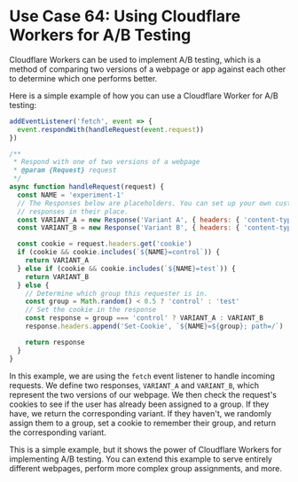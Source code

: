 # Use Case 64: Using Cloudflare Workers for A/B Testing

Cloudflare Workers can be used to implement A/B testing, which is a method of comparing two versions of a webpage or app against each other to determine which one performs better.

Here is a simple example of how you can use a Cloudflare Worker for A/B testing:

```javascript
addEventListener('fetch', event => {
  event.respondWith(handleRequest(event.request))
})

/**
 * Respond with one of two versions of a webpage
 * @param {Request} request
 */
async function handleRequest(request) {
  const NAME = 'experiment-1'
  // The Responses below are placeholders. You can set up your own custom
  // responses in their place.
  const VARIANT_A = new Response('Variant A', { headers: { 'content-type': 'text/html' } })
  const VARIANT_B = new Response('Variant B', { headers: { 'content-type': 'text/html' } })

  const cookie = request.headers.get('cookie')
  if (cookie && cookie.includes(`${NAME}=control`)) {
    return VARIANT_A
  } else if (cookie && cookie.includes(`${NAME}=test`)) {
    return VARIANT_B
  } else {
    // Determine which group this requester is in.
    const group = Math.random() < 0.5 ? 'control' : 'test'
    // Set the cookie in the response
    const response = group === 'control' ? VARIANT_A : VARIANT_B
    response.headers.append('Set-Cookie', `${NAME}=${group}; path=/`)

    return response
  }
}
```

In this example, we are using the `fetch` event listener to handle incoming requests. We define two responses, `VARIANT_A` and `VARIANT_B`, which represent the two versions of our webpage. We then check the request's cookies to see if the user has already been assigned to a group. If they have, we return the corresponding variant. If they haven't, we randomly assign them to a group, set a cookie to remember their group, and return the corresponding variant.

This is a simple example, but it shows the power of Cloudflare Workers for implementing A/B testing. You can extend this example to serve entirely different webpages, perform more complex group assignments, and more.